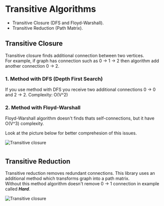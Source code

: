 # Transitive Algorithms
- Transitive Closure (DFS and Floyd-Warshall).
- Transitive Reduction (Path Matrix).

## Transitive Closure
Transitive closure finds additional connection between two vertices.  
For example, if graph has connection such as 0 -> 1 -> 2 then algorithm add another connection 0 -> 2.  

### 1. Method with DFS (Depth First Search)
If you use method with DFS you receive two additional connections 0 -> 0 and 2 -> 2.
Complexity: O(V^2)

### 2. Method with Floyd-Warshall
Floyd-Warshall algorithm doesn't finds thats self-connections, but it have O(V^3) complexity.  
  
Look at the picture below for better comprehesion of this issues.

![Transitive closure](client/TransitiveAlgorithms.Client/Data/TransitiveClosure.png)
#

## Transitive Reduction
Transitive reduction removes redundant connections. This library uses an additional method which transforms graph into a path matrix.  
Without this method algorithm doesn't remove 0 -> 1 connection in example called ***Hard***.

![Transitive closure](client/TransitiveAlgorithms.Client/Data/TransitiveReduction.png)
